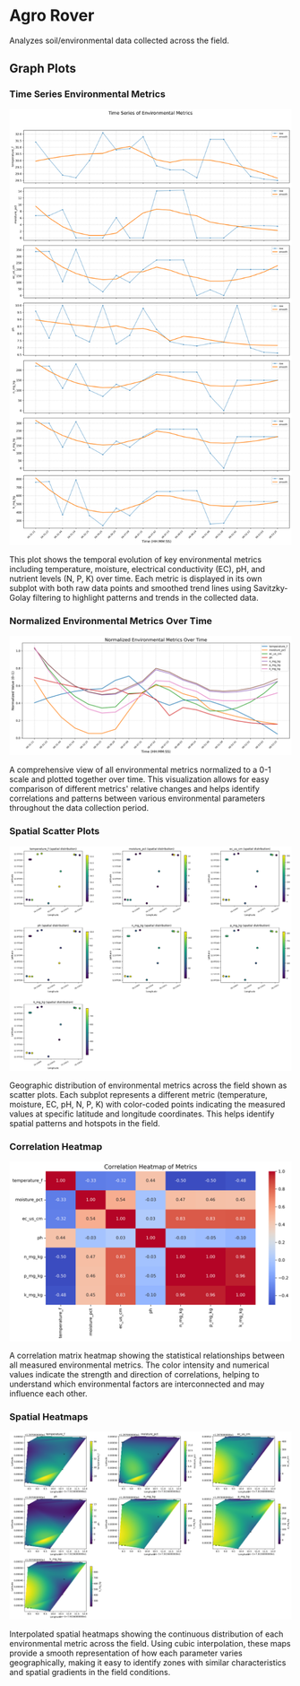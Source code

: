 # Agro Rover

Analyzes soil/environmental data collected across the field.

## Graph Plots

### Time Series Environmental Metrics
![Time Series Environmental Metrics](./plots/time_series_environmental_metrics.png)

This plot shows the temporal evolution of key environmental metrics including temperature, moisture, electrical conductivity (EC), pH, and nutrient levels (N, P, K) over time. Each metric is displayed in its own subplot with both raw data points and smoothed trend lines using Savitzky-Golay filtering to highlight patterns and trends in the collected data.

### Normalized Environmental Metrics Over Time
![Normalized Metrics Over Time](./plots/normalized_metrics_over_time.png)

A comprehensive view of all environmental metrics normalized to a 0-1 scale and plotted together over time. This visualization allows for easy comparison of different metrics' relative changes and helps identify correlations and patterns between various environmental parameters throughout the data collection period.

### Spatial Scatter Plots
![Spatial Scatter Plots](./plots/spatial_scatter_plots.png)

Geographic distribution of environmental metrics across the field shown as scatter plots. Each subplot represents a different metric (temperature, moisture, EC, pH, N, P, K) with color-coded points indicating the measured values at specific latitude and longitude coordinates. This helps identify spatial patterns and hotspots in the field.

### Correlation Heatmap
![Correlation Heatmap](./plots/correlation_heatmap.png)

A correlation matrix heatmap showing the statistical relationships between all measured environmental metrics. The color intensity and numerical values indicate the strength and direction of correlations, helping to understand which environmental factors are interconnected and may influence each other.

### Spatial Heatmaps
![Spatial Heatmaps](./plots/spatial_heatmaps.png)

Interpolated spatial heatmaps showing the continuous distribution of each environmental metric across the field. Using cubic interpolation, these maps provide a smooth representation of how each parameter varies geographically, making it easy to identify zones with similar characteristics and spatial gradients in the field conditions.
